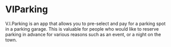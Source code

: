 # VIParking

V.I.Parking is an app that allows you to pre-select and pay for a parking spot in a parking garage. This is valuable for people who would like to reserve parking in advance for various reasons such as an event, or a night on the town.
